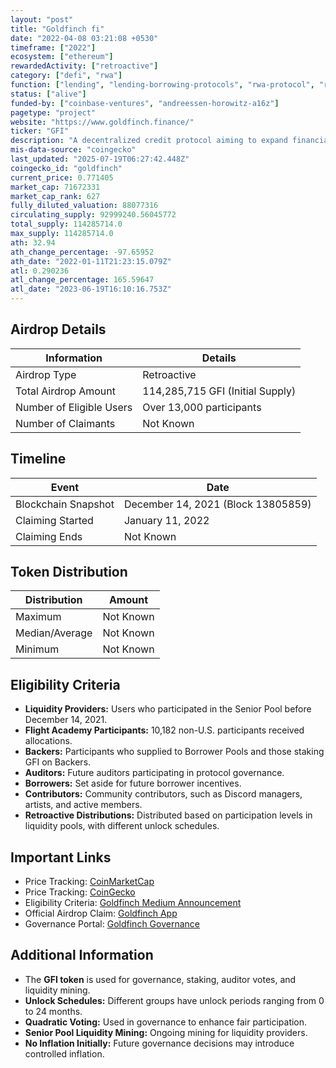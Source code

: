 ```yaml
---
layout: "post"
title: "Goldfinch fi"
date: "2022-04-08 03:21:08 +0530"
timeframe: ["2022"]
ecosystem: ["ethereum"]
rewardedActivity: ["retroactive"]
category: ["defi", "rwa"]
function: ["lending", "lending-borrowing-protocols", "rwa-protocol", "real-world-assets", "decentralized-finance", "business"]
status: ["alive"]
funded-by: ["coinbase-ventures", "andreessen-horowitz-a16z"]
pagetype: "project"
website: "https://www.goldfinch.finance/"
ticker: "GFI"
description: "A decentralized credit protocol aiming to expand financial inclusion by enabling loans without collateral."
mis-data-source: "coingecko"
last_updated: "2025-07-19T06:27:42.448Z"
coingecko_id: "goldfinch"
current_price: 0.771405
market_cap: 71672331
market_cap_rank: 627
fully_diluted_valuation: 88077316
circulating_supply: 92999240.56045772
total_supply: 114285714.0
max_supply: 114285714.0
ath: 32.94
ath_change_percentage: -97.65952
ath_date: "2022-01-11T21:23:15.079Z"
atl: 0.290236
atl_change_percentage: 165.59647
atl_date: "2023-06-19T16:10:16.753Z"
---
```


## Airdrop Details

| Information              | Details                          |
| ------------------------ | -------------------------------- |
| Airdrop Type             | Retroactive                      |
| Total Airdrop Amount     | 114,285,715 GFI (Initial Supply) |
| Number of Eligible Users | Over 13,000 participants         |
| Number of Claimants      | Not Known                        |

## Timeline

| Event               | Date                               |
| ------------------- | ---------------------------------- |
| Blockchain Snapshot | December 14, 2021 (Block 13805859) |
| Claiming Started    | January 11, 2022                   |
| Claiming Ends       | Not Known                          |

## Token Distribution

| Distribution   | Amount    |
| -------------- | --------- |
| Maximum        | Not Known |
| Median/Average | Not Known |
| Minimum        | Not Known |

## Eligibility Criteria

- **Liquidity Providers:** Users who participated in the Senior Pool before December 14, 2021.
- **Flight Academy Participants:** 10,182 non-U.S. participants received allocations.
- **Backers:** Participants who supplied to Borrower Pools and those staking GFI on Backers.
- **Auditors:** Future auditors participating in protocol governance.
- **Borrowers:** Set aside for future borrower incentives.
- **Contributors:** Community contributors, such as Discord managers, artists, and active members.
- **Retroactive Distributions:** Distributed based on participation levels in liquidity pools, with different unlock schedules.

## Important Links

- Price Tracking: [CoinMarketCap](https://coinmarketcap.com/currencies/goldfinch/)
- Price Tracking: [CoinGecko](https://www.coingecko.com/en/coins/goldfinch)
- Eligibility Criteria: [Goldfinch Medium Announcement](https://medium.com/goldfinch-fi/introducing-the-goldfinch-protocol-token-gfi-e09579fd9740)
- Official Airdrop Claim: [Goldfinch App](https://app.goldfinch.finance/gfi)
- Governance Portal: [Goldfinch Governance](https://gov.goldfinch.finance/)

## Additional Information

- The **GFI token** is used for governance, staking, auditor votes, and liquidity mining.
- **Unlock Schedules:** Different groups have unlock periods ranging from 0 to 24 months.
- **Quadratic Voting:** Used in governance to enhance fair participation.
- **Senior Pool Liquidity Mining:** Ongoing mining for liquidity providers.
- **No Inflation Initially:** Future governance decisions may introduce controlled inflation.